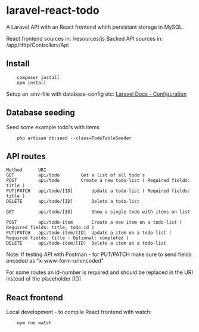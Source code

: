 # laravel-react-todo

A Laravel API with an React frontend whith persistant storage in MySQL.

React frontend sources in: /resources/js
Backed API sources in: /app/Http/Controllers/Api

## Install

```
    composer install
    npm install
```

Setup an .env-file with database-config etc: [Laravel Docs - Configuration](https://laravel.com/docs/9.x/configuration)

## Database seeding
Seed some example todo's with items

```
    php artisan db:seed --class=TodoTableSeeder
```

## API routes

```
Method 		URI			
GET 		api/todo 		Get a list of all todo's
POST 		api/todo 		Create a new todo-list ( Required fields: title )
PUT|PATCH 	api/todo/[ID] 		Update a todo-list ( Required fields: title )
DELETE 		api/todo/[ID] 		Delete a todo-list

GET 		api/todo/[ID] 		Show a single todo with items on list

POST 		api/todo-item 		Create a new item on a todo-list ( Required fields: title, todo_id )
PUT|PATCH 	api/todo-item/[ID] 	Update a item on a todo-list ( Required fields: title - Optional: completed )
DELETE 		api/todo-item/[ID] 	Delete a item on a todo-list
```

Note: If testing API with Postman - for PUT/PATCH make sure to send fields encoded as "x-www-form-urlencoded"

For some routes an id-number is required and should be replaced in the URI instead of the placeholder [ID]

## React frontend
Local development - to compile React frontend with watch:

```
    npm run watch
```